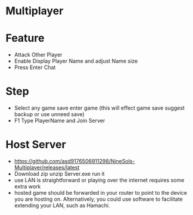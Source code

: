 # Multiplayer

# Feature
- Attack Other Player
- Enable Display Player Name and adjust Name size
- Press Enter Chat

# Step
- Select any game save enter game (this will effect game save suggest backup or use unneed save)
- F1 Type PlayerName and Join Server

# Host Server
- https://github.com/asd9176506911298/NineSols-Multiplayer/releases/latest
- Download zip unzip Server.exe run it
- use LAN is straightforward or playing over the internet requires some extra work
- hosted game should be forwarded in your router to point to the device you are hosting on. Alternatively, you could use software to facilitate extending your LAN, such as Hamachi.